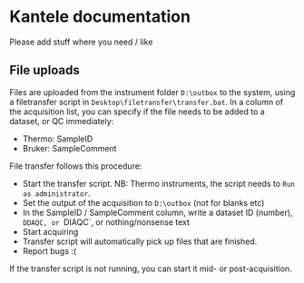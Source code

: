 # Kantele documentation

Please add stuff where you need / like

## File uploads
Files are uploaded from the instrument folder `D:\outbox` to the system, using a filetransfer script in `Desktop\filetransfer\transfer.bat`.
In a column of the acquisition list, you can specify if the file needs to be added to a dataset, or QC immediately:

- Thermo: SampleID
- Bruker: SampleComment

File transfer follows this procedure:
- Start the transfer script. NB: Thermo instruments, the script needs to `Run as administrator`.
- Set the output of the acquisition to `D:\outbox` (not for blanks etc)
- In the SampleID / SampleComment column, write a dataset ID (number), `DDAQC, or `DIAQC`, or nothing/nonsense text
- Start acquiring
- Transfer script will automatically pick up files that are finished.
- Report bugs :(

If the transfer script is not running, you can start it mid- or post-acquisition.
